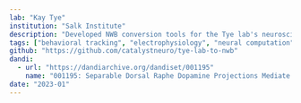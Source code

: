 ```yaml
---
lab: "Kay Tye"
institution: "Salk Institute"
description: "Developed NWB conversion tools for the Tye lab's neuroscience datasets, with a focus on neurotensin valence experiments. The conversion pipeline includes custom behavioral interfaces and comprehensive metadata handling through YAML configuration files. The tools support both pip-installable package distribution and development workflows for adapting to evolving experimental needs."
tags: ["behavioral tracking", "electrophysiology", "neural computation", "calcium imaging"]
github: "https://github.com/catalystneuro/tye-lab-to-nwb"
dandi:
  - url: "https://dandiarchive.org/dandiset/001195"
    name: "001195: Separable Dorsal Raphe Dopamine Projections Mediate Sociability and Valence"
date: "2023-01"
---
```

